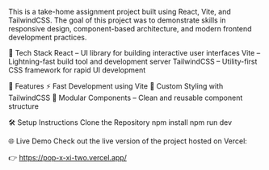 This is a take-home assignment project built using React, Vite, and TailwindCSS. The goal of this project was to demonstrate skills in responsive design, component-based architecture, and modern frontend development practices.

🚀 Tech Stack
React – UI library for building interactive user interfaces
Vite – Lightning-fast build tool and development server
TailwindCSS – Utility-first CSS framework for rapid UI development

📱 Features
⚡ Fast Development using Vite
🎨 Custom Styling with TailwindCSS
🧩 Modular Components – Clean and reusable component structure

🛠️ Setup Instructions
Clone the Repository
npm install
npm run dev

🌐 Live Demo
Check out the live version of the project hosted on Vercel:

👉 https://pop-x-xi-two.vercel.app/
